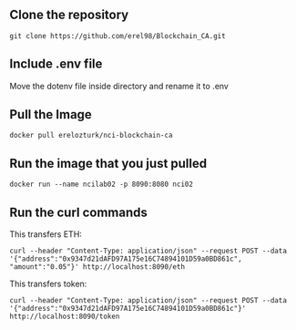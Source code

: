 ## Clone the repository ##
```git clone https://github.com/erel98/Blockchain_CA.git```

## Include .env file ##
Move the dotenv file inside directory and rename it to .env

## Pull the Image ##

```docker pull erelozturk/nci-blockchain-ca```


## Run the image that you just pulled ##

```docker run --name ncilab02 -p 8090:8080 nci02```

## Run the curl commands ##

This transfers ETH:

```curl --header "Content-Type: application/json" --request POST --data '{"address":"0x9347d21dAFD97A175e16C74894101D59a0BD861c", "amount":"0.05"}' http://localhost:8090/eth```

This transfers token:

```curl --header "Content-Type: application/json" --request POST --data '{"address":"0x9347d21dAFD97A175e16C74894101D59a0BD861c"}' http://localhost:8090/token```

